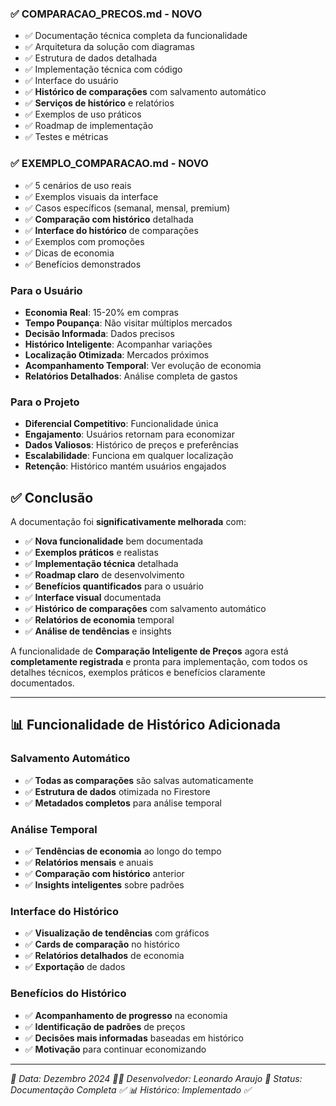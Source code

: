 ### ✅ **COMPARACAO_PRECOS.md** - **NOVO**

- ✅ Documentação técnica completa da funcionalidade
- ✅ Arquitetura da solução com diagramas
- ✅ Estrutura de dados detalhada
- ✅ Implementação técnica com código
- ✅ Interface do usuário
- ✅ **Histórico de comparações** com salvamento automático
- ✅ **Serviços de histórico** e relatórios
- ✅ Exemplos de uso práticos
- ✅ Roadmap de implementação
- ✅ Testes e métricas

### ✅ **EXEMPLO_COMPARACAO.md** - **NOVO**

- ✅ 5 cenários de uso reais
- ✅ Exemplos visuais da interface
- ✅ Casos específicos (semanal, mensal, premium)
- ✅ **Comparação com histórico** detalhada
- ✅ **Interface do histórico** de comparações
- ✅ Exemplos com promoções
- ✅ Dicas de economia
- ✅ Benefícios demonstrados

### **Para o Usuário**

- **Economia Real**: 15-20% em compras
- **Tempo Poupança**: Não visitar múltiplos mercados
- **Decisão Informada**: Dados precisos
- **Histórico Inteligente**: Acompanhar variações
- **Localização Otimizada**: Mercados próximos
- **Acompanhamento Temporal**: Ver evolução de economia
- **Relatórios Detalhados**: Análise completa de gastos

### **Para o Projeto**

- **Diferencial Competitivo**: Funcionalidade única
- **Engajamento**: Usuários retornam para economizar
- **Dados Valiosos**: Histórico de preços e preferências
- **Escalabilidade**: Funciona em qualquer localização
- **Retenção**: Histórico mantém usuários engajados

## ✅ **Conclusão**

A documentação foi **significativamente melhorada** com:

- ✅ **Nova funcionalidade** bem documentada
- ✅ **Exemplos práticos** e realistas
- ✅ **Implementação técnica** detalhada
- ✅ **Roadmap claro** de desenvolvimento
- ✅ **Benefícios quantificados** para o usuário
- ✅ **Interface visual** documentada
- ✅ **Histórico de comparações** com salvamento automático
- ✅ **Relatórios de economia** temporal
- ✅ **Análise de tendências** e insights

A funcionalidade de **Comparação Inteligente de Preços** agora está **completamente registrada** e pronta para implementação, com todos os detalhes técnicos, exemplos práticos e benefícios claramente documentados.

---

## 📊 **Funcionalidade de Histórico Adicionada**

### **Salvamento Automático**

- ✅ **Todas as comparações** são salvas automaticamente
- ✅ **Estrutura de dados** otimizada no Firestore
- ✅ **Metadados completos** para análise temporal

### **Análise Temporal**

- ✅ **Tendências de economia** ao longo do tempo
- ✅ **Relatórios mensais** e anuais
- ✅ **Comparação com histórico** anterior
- ✅ **Insights inteligentes** sobre padrões

### **Interface do Histórico**

- ✅ **Visualização de tendências** com gráficos
- ✅ **Cards de comparação** no histórico
- ✅ **Relatórios detalhados** de economia
- ✅ **Exportação** de dados

### **Benefícios do Histórico**

- ✅ **Acompanhamento de progresso** na economia
- ✅ **Identificação de padrões** de preços
- ✅ **Decisões mais informadas** baseadas em histórico
- ✅ **Motivação** para continuar economizando

---

_📅 Data: Dezembro 2024_
_👨‍💻 Desenvolvedor: Leonardo Araujo_
_🎯 Status: Documentação Completa ✅_
_📊 Histórico: Implementado ✅_
